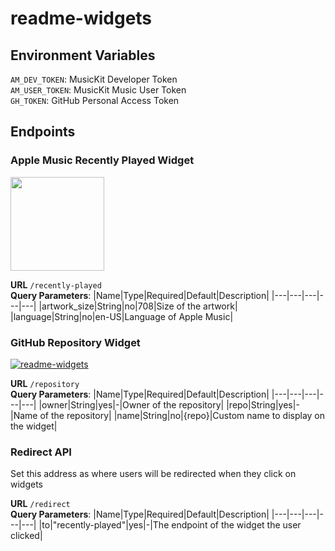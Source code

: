 # readme-widgets

## Environment Variables

`AM_DEV_TOKEN`: MusicKit Developer Token  
`AM_USER_TOKEN`: MusicKit Music User Token  
`GH_TOKEN`: GitHub Personal Access Token

## Endpoints

### Apple Music Recently Played Widget

[<img src="https://readme-widgets.deno.dev/recently-played" height="150" />](https://readme-widgets.deno.dev/redirect?to=recently-played)  

**URL** `/recently-played`  
**Query Parameters**:
|Name|Type|Required|Default|Description|
|---|---|---|---|---|
|artwork_size|String|no|708|Size of the artwork|
|language|String|no|en-US|Language of Apple Music|

### GitHub Repository Widget

[![readme-widgets](https://readme-widgets.deno.dev/repository?owner=dn1t&repo=readme-widgets)](https://github.com/dn1t/readme-widgets)  

**URL** `/repository`  
**Query Parameters**:
|Name|Type|Required|Default|Description|
|---|---|---|---|---|
|owner|String|yes|-|Owner of the repository|
|repo|String|yes|-|Name of the repository|
|name|String|no|{repo}|Custom name to display on the widget|

### Redirect API

Set this address as where users will be redirected when they click on widgets

**URL** `/redirect`  
**Query Parameters**:
|Name|Type|Required|Default|Description|
|---|---|---|---|---|
|to|"recently-played"|yes|-|The endpoint of the widget the user clicked|
